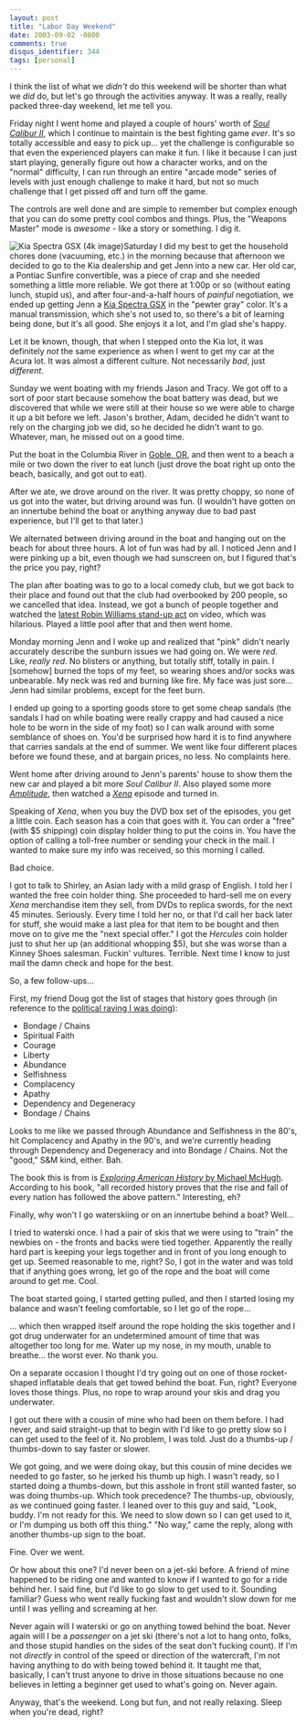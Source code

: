 ```yaml
---
layout: post
title: "Labor Day Weekend"
date: 2003-09-02 -0800
comments: true
disqus_identifier: 344
tags: [personal]
---
```

I think the list of what we *didn't* do this weekend will be shorter
than what we *did* do, but let's go through the activities anyway. It
was a really, really packed three-day weekend, let me tell you.

 Friday night I went home and played a couple of hours' worth of [*Soul
Calibur
II*](http://www.amazon.com/exec/obidos/ASIN/B00008H2IW/mhsvortex), which
I continue to maintain is the best fighting game *ever*. It's so totally
accessible and easy to pick up... yet the challenge is configurable so
that even the experienced players can make it fun. I like it because I
can just start playing, generally figure out how a character works, and
on the "normal" difficulty, I can run through an entire "arcade mode"
series of levels with just enough challenge to make it hard, but not so
much challenge that I get pissed off and turn off the game.

 The controls are well done and are simple to remember but complex
enough that you can do some pretty cool combos and things. Plus, the
"Weapons Master" mode is *awesome* - like a story or something. I dig
it.

 ![Kia Spectra GSX (4k
image)](https://hyqi8g.blu.livefilestore.com/y2p3D14dWZ2eG-yqWOBUt-zDvuiMpDWIV-J20-8yOuprHI0uJQ_Mhsy60lS4-GUVuVr4ttumN0rv-FCxLr4m31ErykV7EiM2kIznoKF4Qlwtks/20030902kia.jpg?psid=1)Saturday
I did my best to get the household chores done (vacuuming, etc.) in the
morning because that afternoon we decided to go to the Kia dealership
and get Jenn into a new car. Her old car, a Pontiac Sunfire convertible,
was a piece of crap and she needed something a little more reliable. We
got there at 1:00p or so (without eating lunch, stupid us), and after
four-and-a-half hours of *painful* negotiation, we ended up getting Jenn
a [Kia Spectra GSX](http://www.kia.com/spectra/hatchback.shtml) in the
"pewter gray" color. It's a manual transmission, which she's not used
to, so there's a bit of learning being done, but it's all good. She
enjoys it a lot, and I'm glad she's happy.

 Let it be known, though, that when I stepped onto the Kia lot, it was
definitely *not* the same experience as when I went to get my car at the
Acura lot. It was almost a different culture. Not necessarily *bad*,
just *different*.

 Sunday we went boating with my friends Jason and Tracy. We got off to a
sort of poor start because somehow the boat battery was dead, but we
discovered that while we were still at their house so we were able to
charge it up a bit before we left. Jason's brother, Adam, decided he
didn't want to rely on the charging job we did, so he decided he didn't
want to go. Whatever, man, he missed out on a good time.

 Put the boat in the Columbia River in [Goble,
OR](http://www.mapquest.com/maps/map.adp?country=US&addtohistory=&address=&city=goble&state=or&zipcode=&homesubmit=Get+Map),
and then went to a beach a mile or two down the river to eat lunch (just
drove the boat right up onto the beach, basically, and got out to eat).

 After we ate, we drove around on the river. It was pretty choppy, so
none of us got into the water, but driving around was fun. (I wouldn't
have gotten on an innertube behind the boat or anything anyway due to
bad past experience, but I'll get to that later.)

 We alternated between driving around in the boat and hanging out on the
beach for about three hours. A lot of fun was had by all. I noticed Jenn
and I were pinking up a bit, even though we had sunscreen on, but I
figured that's the price you pay, right?

 The plan after boating was to go to a local comedy club, but we got
back to their place and found out that the club had overbooked by 200
people, so we cancelled that idea. Instead, we got a bunch of people
together and watched the [latest Robin Williams stand-up
act](http://www.amazon.com/exec/obidos/ASIN/B000077VQ6/mhsvortex) on
video, which was hilarious. Played a little pool after that and then
went home.

 Monday morning Jenn and I woke up and realized that "pink" didn't
nearly accurately describe the sunburn issues we had going on. We were
*red*. Like, *really red*. No blisters or anything, but totally stiff,
totally in pain. I [somehow] burned the tops of my feet, so wearing
shoes and/or socks was unbearable. My neck was red and burning like
fire. My face was just sore... Jenn had similar problems, except for the
feet burn.

 I ended up going to a sporting goods store to get some cheap sandals
(the sandals I had on while boating were really crappy and had caused a
nice hole to be worn in the side of my foot) so I can walk around with
some semblance of shoes on. You'd be surprised how hard it is to find
anywhere that carries sandals at the end of summer. We went like four
different places before we found these, and at bargain prices, no less.
No complaints here.

 Went home after driving around to Jenn's parents' house to show them
the new car and played a bit more *Soul Calibur II*. Also played some
more
[*Amplitude*](http://www.amazon.com/exec/obidos/ASIN/B0000859TM/mhsvortex),
then watched a
[*Xena*](http://www.amazon.com/exec/obidos/ASIN/B00008DDWV/mhsvortex)
episode and turned in.

 Speaking of *Xena*, when you buy the DVD box set of the episodes, you
get a little coin. Each season has a coin that goes with it. You can
order a "free" (with $5 shipping) coin display holder thing to put the
coins in. You have the option of calling a toll-free number or sending
your check in the mail. I wanted to make sure my info was received, so
this morning I called.

 Bad choice.

 I got to talk to Shirley, an Asian lady with a mild grasp of English. I
told her I wanted the free coin holder thing. She proceeded to hard-sell
me on every *Xena* merchandise item they sell, from DVDs to replica
swords, for the next 45 minutes. Seriously. Every time I told her no, or
that I'd call her back later for stuff, she would make a last plea for
that item to be bought and then move on to give me the "next special
offer." I got the *Hercules* coin holder just to shut her up (an
additional whopping $5), but she was worse than a Kinney Shoes
salesman. Fuckin' vultures. Terrible. Next time I know to just mail the
damn check and hope for the best.

 So, a few follow-ups...

 First, my friend Doug got the list of stages that history goes through
(in reference to the [political raving I was
doing](/archive/2003/08/29/political-raving.aspx)):

-   Bondage / Chains
-   Spiritual Faith
-   Courage
-   Liberty
-   Abundance
-   Selfishness
-   Complacency
-   Apathy
-   Dependency and Degeneracy
-   Bondage / Chains



 Looks to me like we passed through Abundance and Selfishness in the
80's, hit Complacency and Apathy in the 90's, and we're currently
heading through Dependency and Degeneracy and into Bondage / Chains. Not
the "good," S&M kind, either. Bah.

 The book this is from is [*Exploring American History* by Michael
McHugh](http://www.amazon.com/exec/obidos/ASIN/1930092962/mhsvortex).
According to his book, "all recorded history proves that the rise and
fall of every nation has followed the above pattern." Interesting, eh?

 Finally, why won't I go waterskiing or on an innertube behind a boat?
Well...

 I tried to waterski once. I had a pair of skis that we were using to
"train" the newbies on - the fronts and backs were tied together.
Apparently the really hard part is keeping your legs together and in
front of you long enough to get up. Seemed reasonable to me, right? So,
I got in the water and was told that if anything goes wrong, let go of
the rope and the boat will come around to get me. Cool.

 The boat started going, I started getting pulled, and then I started
losing my balance and wasn't feeling comfortable, so I let go of the
rope...

 ... which then wrapped itself around the rope holding the skis together
and I got drug underwater for an undetermined amount of time that was
altogether too long for me. Water up my nose, in my mouth, unable to
breathe... the worst ever. No thank you.

 On a separate occasion I thought I'd try going out on one of those
rocket-shaped inflatable deals that get towed behind the boat. Fun,
right? Everyone loves those things. Plus, no rope to wrap around your
skis and drag you underwater.

 I got out there with a cousin of mine who had been on them before. I
had never, and said straight-up that to begin with I'd like to go pretty
slow so I can get used to the feel of it. No problem, I was told. Just
do a thumbs-up / thumbs-down to say faster or slower.

 We got going, and we were doing okay, but this cousin of mine decides
we needed to go faster, so he jerked his thumb up high. I wasn't ready,
so I started doing a thumbs-down, but this asshole in front still wanted
faster, so was doing thumbs-up. Which took precedence? The thumbs-up,
obviously, as we continued going faster. I leaned over to this guy and
said, "Look, buddy. I'm not ready for this. We need to slow down so I
can get used to it, or I'm dumping us both off this thing." "No way,"
came the reply, along with another thumbs-up sign to the boat.

 Fine. Over we went.

 Or how about this one? I'd never been on a jet-ski before. A friend of
mine happened to be riding one and wanted to know if I wanted to go for
a ride behind her. I said fine, but I'd like to go slow to get used to
it. Sounding familiar? Guess who went really fucking fast and wouldn't
slow down for me until I was yelling and screaming at her.

 Never again will I waterski or go on anything towed behind the boat.
Never again will I be a *passenger* on a jet ski (there's not a lot to
hang onto, folks, and those stupid handles on the sides of the seat
don't fucking count). If I'm not *directly* in control of the speed or
direction of the watercraft, I'm not having anything to do with being
towed behind it. It taught me that, basically, I can't trust anyone to
drive in those situations because no one believes in letting a beginner
get used to what's going on. Never again.

 Anyway, that's the weekend. Long but fun, and not really relaxing.
Sleep when you're dead, right?
